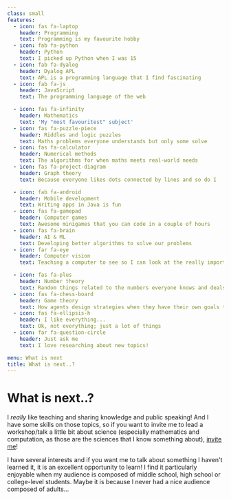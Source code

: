 ```yaml
---
class: small
features:
  - icon: fas fa-laptop
    header: Programming
    text: Programming is my favourite hobby
  - icon: fab fa-python
    header: Python
    text: I picked up Python when I was 15
  - icon: fab fa-dyalog
    header: Dyalog APL
    text: APL is a programming language that I find fascinating
  - icon: fab fa-js
    header: JavaScript
    text: The programming language of the web

  - icon: fas fa-infinity
    header: Mathematics
    text: 'My "most favouritest" subject'
  - icon: fas fa-puzzle-piece
    header: Riddles and logic puzzles
    text: Maths problems everyone understands but only some solve
  - icon: fas fa-calculator
    header: Numerical methods
    text: The algorithms for when maths meets real-world needs
  - icon: fas fa-project-diagram
    header: Graph theory
    text: Because everyone likes dots connected by lines and so do I

  - icon: fab fa-android
    header: Mobile development
    text: Writing apps in Java is fun
  - icon: fas fa-gamepad
    header: Computer games
    text: Awesome minigames that you can code in a couple of hours
  - icon: fas fa-brain
    header: AI & ML
    text: Developing better algorithms to solve our problems
  - icon: far fa-eye
    header: Computer vision
    text: Teaching a computer to see so I can look at the really important things

  - icon: fas fa-plus
    header: Number theory
    text: Random things related to the numbers everyone knows and deals with
  - icon: fas fa-chess-board
    header: Game theory
    text: How agents design strategies when they have their own goals to pursue
  - icon: fas fa-ellipsis-h
    header: I like everything...
    text: Ok, not everything; just a lot of things
  - icon: far fa-question-circle
    header: Just ask me
    text: I love researching about new topics!

menu: What is next
title: What is next..?
---
```


# What is next..?

I _really_ like teaching and sharing knowledge and public speaking! And I have some skills on those topics, so if you want to invite me to lead a workshop/talk a little bit about science (especially mathematics and computation, as those are the sciences that I know something about), [invite me](mailto:mathspp@mathspp.com)!

I have several interests and if you want me to talk about something I haven't learned it, it is an excellent opportunity to learn! I find it particularly enjoyable when my audience is composed of middle school, high school or college-level students. Maybe it is because I never had a nice audience composed of adults...
